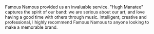 ---
---

Famous Namous provided us an invaluable service. "Hugh Manatee" captures the spirit of our band: we are serious about our art, and love having a good time with others through music. Intelligent, creative and professional, I highly recommend Famous Namous to anyone looking to make a memorable brand. 
